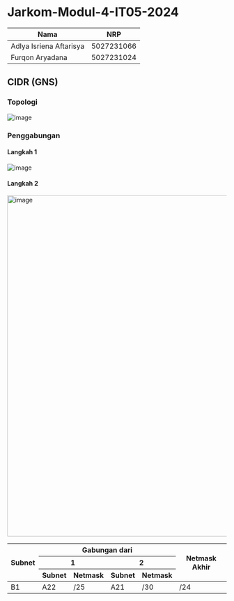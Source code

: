 # Jarkom-Modul-4-IT05-2024

| Nama | NRP |
| ---- | :-: |
| Adlya Isriena Aftarisya | 5027231066 |
| Furqon Aryadana | 5027231024 |

## CIDR (GNS)
### Topologi
![image](https://github.com/user-attachments/assets/158bbfd2-62b3-4029-9340-e750ac373fe2)

### Penggabungan
#### Langkah 1
![image](https://github.com/user-attachments/assets/3b1cebd6-6744-4cb3-8c3d-4177265e8bc1)

#### Langkah 2
<img width="782" alt="image" src="https://github.com/user-attachments/assets/a7a11052-6356-4d80-8c2c-b1a4138aa482">

<table>
  <thead>
    <tr>
      <th rowspan="3">Subnet</th>
      <th colspan="4">Gabungan dari</th>
      <th rowspan="3">Netmask Akhir</th>
    </tr>
    <tr>
      <th colspan="2">1</th>
	  <th colspan="2">2</th>
    </tr>
	<tr>
	<th>Subnet</th>
      <th>Netmask</th>
      <th>Subnet</th>
      <th>Netmask</th>
	</tr>
  </thead>
  <tbody>
    <tr>
      <td>B1</td>
      <td>A22</td>
      <td>/25</td>
      <td>A21</td>
      <td>/30</td>
      <td>/24</td>
    </tr>
  </tbody>
</table>

